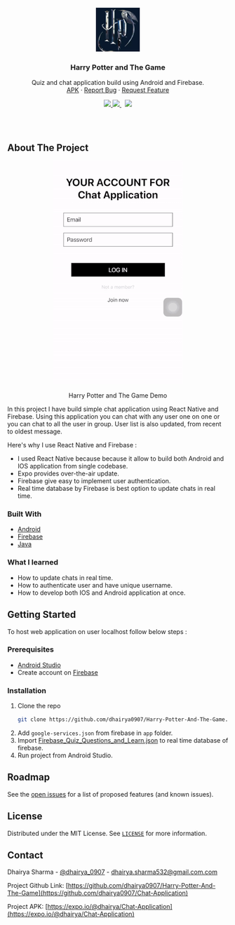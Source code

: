 <!-- PROJECT LOGO -->
<p align="center">
	<a href="https://expo.io/@dhairya/Chat-Application">
		<img src="/Images/logo.png" alt="Logo" width="100" height="100">
	</a>
	<h3 align="center">Harry Potter and The Game</h3>
	<p align="center">Quiz and chat application build using Android and Firebase.
	 <br /><a href="https://expo.io/@dhairya/Chat-Application">APK</a>
		· <a href="https://github.com/dhairya0907/Harry-Potter-And-The-Game/issues">Report Bug</a>
		· <a href="https://github.com/dhairya0907/Harry-Potter-And-The-Game/issuess">Request Feature</a>
	</p>
</p>

<!-- PROJECT SHIELDS -->
<div align="center">
	<a target="_blank" href="https://github.com/dhairya0907/Harry-Potter-And-The-Game/blob/main/LICENSE">
		<img src="https://badgen.net/badge/license/MIT/blue">
	</a>
	<a target="_blank" href="https://www.linkedin.com/in/dhairyasharma0907/">
		<img src="https://img.shields.io/badge/style--5eba00.svg?label=LinkedIn&logo=linkedin&style=social">
	</a>&nbsp;
	<a target="_blank" href="https://twitter.com/dhairya_0907">
		<img src="https://img.shields.io/twitter/follow/dhairya_0907?label=Follow&style=social">
	</a>
</div>

<!-- ABOUT THE PROJECT -->
<p>
	<br/>
	<br/>
</p>

## About The Project

<p align="center">
	<a href="https://expo.io/@dhairya/Chat-Application">
		<img alt="Harry Potter and The Game Demo" src="/Images/chat-application-demo.gif" />
	</a>
	<p align="center">Harry Potter and The Game Demo
		<br/>
	</p>
</p>

In this project I have build simple chat application using React Native and Firebase. Using this application you can chat with any user one on one or you can chat to all the user in group. User list is also updated, from recent to oldest message.

Here's why I use React Native and Firebase :
* I used React Native because because it allow to build both Android and IOS application from single codebase.
* Expo provides over-the-air update.
* Firebase give easy to implement user authentication.
* Real time database by Firebase is best option to update chats in real time.

### Built With
* [Android](https://developer.android.com/)
* [Firebase](https://firebase.google.com/)
* [Java](https://www.java.com/en/)

<!-- * [Screenshots website deployed using Vercel](https://vercel.com/) -->

### What I learned
* How to update chats in real time.
* How to authenticate user and have unique username.
* How to develop both IOS and Android application at once.



<!-- GETTING STARTED -->
## Getting Started

To host web application on user localhost follow below steps :

### Prerequisites

* [Android Studio](https://developer.android.com/studio)
* Create account on [Firebase](https://firebase.google.com/)

### Installation

1. Clone the repo
   ```sh
   git clone https://github.com/dhairya0907/Harry-Potter-And-The-Game.git
   ```
2. Add ``` google-services.json ``` from firebase in ``` app ``` folder.
3. Import [Firebase_Quiz_Questions_and_Learn.json](https://github.com/dhairya0907/Harry-Potter-And-The-Game/blob/main/Firebase_Quiz_Questions_and_Learn.json) to real time database of firebase.
4. Run project from Android Studio.

<!-- ROADMAP -->
## Roadmap

See the [open issues](https://github.com/dhairya0907/Harry-Potter-And-The-Game/issues) for a list of proposed features (and known issues).



<!-- LICENSE -->
## License

Distributed under the MIT License. See [`LICENSE`](https://github.com/dhairya0907/Harry-Potter-And-The-Game/blob/main/LICENSE) for more information.



<!-- CONTACT -->
## Contact

Dhairya Sharma - [@dhairya_0907](https://twitter.com/dhairya_0907) - dhairya.sharma532@gmail.com.com

Project Github Link: [https://github.com/dhairya0907/Harry-Potter-And-The-Game](https://github.com/dhairya0907/Chat-Application)

Project APK: [https://expo.io/@dhairya/Chat-Application](https://expo.io/@dhairya/Chat-Application) 
